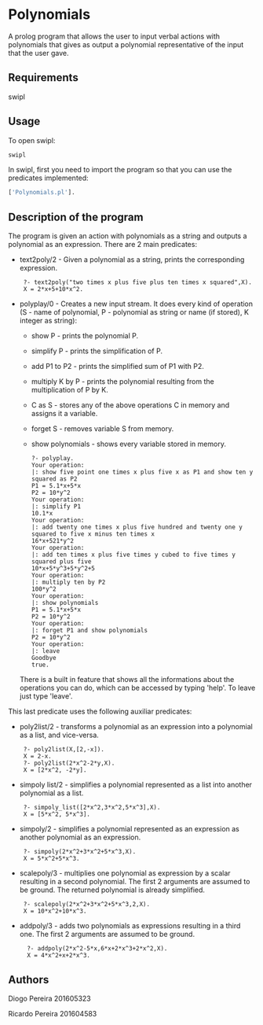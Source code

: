 # Polynomials

A prolog program that allows the user to input verbal actions with polynomials that gives as output a polynomial
representative of the input that the user gave.

## Requirements
swipl

## Usage
To open swipl:
```bash
swipl
```

In swipl, first you need to import the program so that you can use the predicates implemented:
```bash
['Polynomials.pl'].
```

## Description of the program
The program is given an action with polynomials as a string and outputs a polynomial as an expression.
There are 2 main predicates:

   * text2poly/2 - Given a polynomial as a string, prints the corresponding expression.
                   
          ?- text2poly("two times x plus five plus ten times x squared",X).
          X = 2*x+5+10*x^2.
     
   * polyplay/0 - Creates a new input stream. It does every kind of operation
   (S - name of polynomial, P - polynomial as string or name (if stored), K integer as string):
      * show P - prints the polynomial P.
      * simplify P - prints the simplification of P.
      * add P1 to P2 - prints the simplified sum of P1 with P2.
      * multiply K by P - prints the polynomial resulting from the multiplication of P by K.
      * C as S - stores any of the above operations C in memory and assigns it a variable.
      * forget S - removes variable S from memory.
      * show polynomials - shows every variable stored in memory.
   
            ?- polyplay.
            Your operation:
            |: show five point one times x plus five x as P1 and show ten y squared as P2
            P1 = 5.1*x+5*x
            P2 = 10*y^2
            Your operation:
            |: simplify P1
            10.1*x
            Your operation:
            |: add twenty one times x plus five hundred and twenty one y squared to five x minus ten times x
            16*x+521*y^2
            Your operation:
            |: add ten times x plus five times y cubed to five times y squared plus five
            10*x+5*y^3+5*y^2+5
            Your operation:
            |: multiply ten by P2
            100*y^2
            Your operation:
            |: show polynomials
            P1 = 5.1*x+5*x
            P2 = 10*y^2
            Your operation:
            |: forget P1 and show polynomials
            P2 = 10*y^2
            Your operation:
            |: leave
            Goodbye
            true.
      
      There is a built in feature that shows all the informations about the operations you can do, which can be accessed by typing 'help'. To leave just type 'leave'.           
                          
   This last predicate uses the following auxiliar predicates:
                          
   * poly2list/2 - transforms a polynomial as an expression into a polynomial as a list, and vice-versa. 
                   
          ?- poly2list(X,[2,-x]).
          X = 2-x.
          ?- poly2list(2*x^2-2*y,X).
          X = [2*x^2, -2*y].
                   
   * simpoly list/2 -  simplifies a polynomial represented as a list into another polynomial as a list.
   
   
          ?- simpoly_list([2*x^2,3*x^2,5*x^3],X).
          X = [5*x^2, 5*x^3].
                  
   * simpoly/2 - simplifies a polynomial represented as an expression as another polynomial as an expression.
   
          ?- simpoly(2*x^2+3*x^2+5*x^3,X).
          X = 5*x^2+5*x^3.
                  
   * scalepoly/3 - multiplies one polynomial as expression by a scalar resulting in a second polynomial. The first 2 arguments are assumed to be ground. The returned polynomial is already simplified.
   
          ?- scalepoly(2*x^2+3*x^2+5*x^3,2,X).
          X = 10*x^2+10*x^3.
                  
  * addpoly/3 - adds two polynomials as expressions resulting in a third one. The first 2 arguments are assumed to be ground.
  
          ?- addpoly(2*x^2-5*x,6*x+2*x^3+2*x^2,X).
          X = 4*x^2+x+2*x^3.
               
 ## Authors
 
   Diogo Pereira 201605323
   
   Ricardo Pereira 201604583

